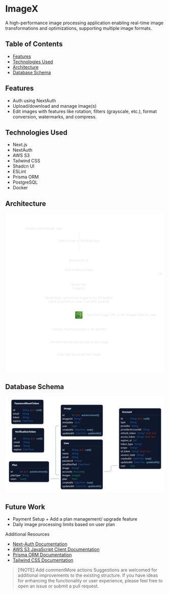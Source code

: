 # ImageX

A high-performance image processing application enabling real-time image transformations and optimizations, supporting multiple image formats.

## Table of Contents

- [Features](#features)
- [Technologies Used](#technologies-used)
- [Architecture](#architecture)
- [Database Schema](#db-schema)

## Features

- Auth using NextAuth
- Upload/download and manage image(s)
- Edit images with features like rotation, filters (grayscale, etc.), format conversion, watermarks, and compress.

## Technologies Used

- Next.js
- NextAuth
- AWS S3
- Tailwind CSS
- Shadcn UI
- ESLint
- Prisma ORM
- PostgreSQL
- Docker

## Architecture

![Architecture](/public/Architecture.png)

## Database Schema

![Database Schema](/public/DB_Schema.png)

## Future Work

- Payment Setup + Add a plan management/ upgrade feature
- Daily image processing limits based on user plan

Additional Resources

- [Next-Auth Documentation](https://authjs.dev)
- [AWS S3 JavaScript Client Documentation](https://docs.aws.amazon.com/AWSJavaScriptSDK/v3/latest/client/s3)
- [Prisma ORM Documentation](https://www.prisma.io/docs/orm)
- [Tailwind CSS Documentation](https://tailwindcss.com/docs/installation)

> [!NOTE]  Add commentMore actions
> Suggestions are welcomed for additional improvements to the existing structure. If you have ideas for enhancing the functionality or user experience, please feel free to open an issue or submit a pull request.
